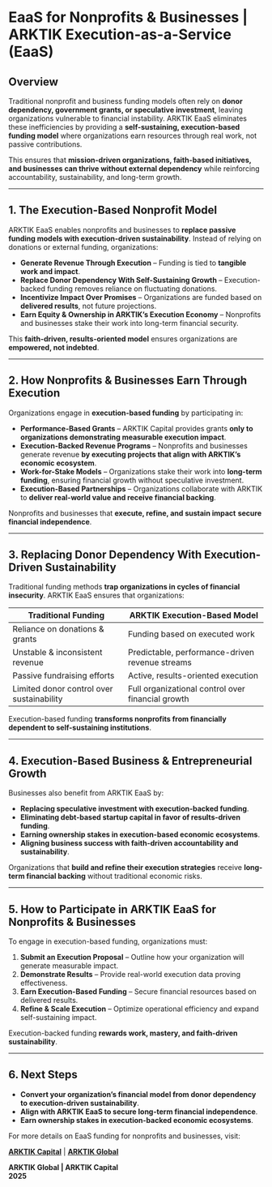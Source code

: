 # EaaS for Nonprofits & Businesses | ARKTIK Execution-as-a-Service (EaaS)  

## **Overview**  
Traditional nonprofit and business funding models often rely on **donor dependency, government grants, or speculative investment**, leaving organizations vulnerable to financial instability. ARKTIK EaaS eliminates these inefficiencies by providing a **self-sustaining, execution-based funding model** where organizations earn resources through real work, not passive contributions.  

This ensures that **mission-driven organizations, faith-based initiatives, and businesses can thrive without external dependency** while reinforcing accountability, sustainability, and long-term growth.  

---  

## **1. The Execution-Based Nonprofit Model**  

ARKTIK EaaS enables nonprofits and businesses to **replace passive funding models with execution-driven sustainability**. Instead of relying on donations or external funding, organizations:  

- **Generate Revenue Through Execution** – Funding is tied to **tangible work and impact**.  
- **Replace Donor Dependency With Self-Sustaining Growth** – Execution-backed funding removes reliance on fluctuating donations.  
- **Incentivize Impact Over Promises** – Organizations are funded based on **delivered results**, not future projections.  
- **Earn Equity & Ownership in ARKTIK’s Execution Economy** – Nonprofits and businesses stake their work into long-term financial security.  

This **faith-driven, results-oriented model** ensures organizations are **empowered, not indebted**.  

---  

## **2. How Nonprofits & Businesses Earn Through Execution**  

Organizations engage in **execution-based funding** by participating in:  

- **Performance-Based Grants** – ARKTIK Capital provides grants **only to organizations demonstrating measurable execution impact**.  
- **Execution-Backed Revenue Programs** – Nonprofits and businesses generate revenue **by executing projects that align with ARKTIK’s economic ecosystem**.  
- **Work-for-Stake Models** – Organizations stake their work into **long-term funding**, ensuring financial growth without speculative investment.  
- **Execution-Based Partnerships** – Organizations collaborate with ARKTIK to **deliver real-world value and receive financial backing**.  

Nonprofits and businesses that **execute, refine, and sustain impact** **secure financial independence**.  

---  

## **3. Replacing Donor Dependency With Execution-Driven Sustainability**  

Traditional funding methods **trap organizations in cycles of financial insecurity**. ARKTIK EaaS ensures that organizations:  

| **Traditional Funding** | **ARKTIK Execution-Based Model** |
|------------------------|---------------------------------|
| Reliance on donations & grants | Funding based on executed work |
| Unstable & inconsistent revenue | Predictable, performance-driven revenue streams |
| Passive fundraising efforts | Active, results-oriented execution |
| Limited donor control over sustainability | Full organizational control over financial growth |

Execution-based funding **transforms nonprofits from financially dependent to self-sustaining institutions**.  

---  

## **4. Execution-Based Business & Entrepreneurial Growth**  

Businesses also benefit from ARKTIK EaaS by:  

- **Replacing speculative investment with execution-backed funding**.  
- **Eliminating debt-based startup capital in favor of results-driven funding**.  
- **Earning ownership stakes in execution-based economic ecosystems**.  
- **Aligning business success with faith-driven accountability and sustainability**.  

Organizations that **build and refine their execution strategies** receive **long-term financial backing** without traditional economic risks.  

---  

## **5. How to Participate in ARKTIK EaaS for Nonprofits & Businesses**  

To engage in execution-based funding, organizations must:  

1. **Submit an Execution Proposal** – Outline how your organization will generate measurable impact.  
2. **Demonstrate Results** – Provide real-world execution data proving effectiveness.  
3. **Earn Execution-Based Funding** – Secure financial resources based on delivered results.  
4. **Refine & Scale Execution** – Optimize operational efficiency and expand self-sustaining impact.  

Execution-backed funding **rewards work, mastery, and faith-driven sustainability**.  

---  

## **6. Next Steps**  

- **Convert your organization’s financial model from donor dependency to execution-driven sustainability**.  
- **Align with ARKTIK EaaS to secure long-term financial independence**.  
- **Earn ownership stakes in execution-backed economic ecosystems**.  

For more details on EaaS funding for nonprofits and businesses, visit:  

**[ARKTIK Capital](https://arktikcapital.com)** | **[ARKTIK Global](https://arktikglobal.com)**  

**ARKTIK Global | ARKTIK Capital**  
**2025**  

